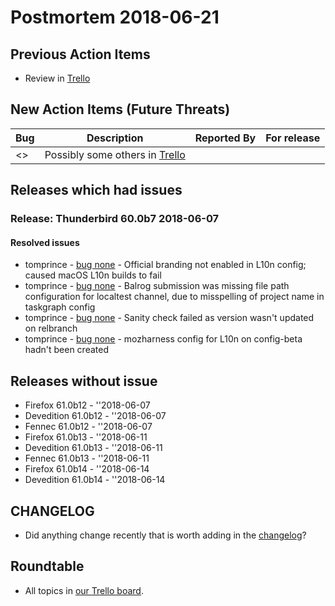 # Postmortem 2018-06-21

## Previous Action Items

* Review in [Trello](https://trello.com/b/aLnCtUjm/releaseduty)

## New Action Items (Future Threats)

| Bug                                                           | Description                | Reported By         | For release |
| ------------------------------------------------------------- | -------------------------- | ------------------- | ----------- |
| <> | Possibly some others in [Trello](https://trello.com/b/aLnCtUjm/releaseduty) | | | | |

## Releases which had issues

### Release: Thunderbird 60.0b7 2018-06-07

#### Resolved issues
- tomprince - [bug none](https://bugzil.la/none) - Official branding not enabled in L10n config; caused macOS L10n builds to fail
- tomprince - [bug none](https://bugzil.la/none) - Balrog submission was missing file path configuration for localtest channel, due to misspelling of project name in taskgraph config
- tomprince - [bug none](https://bugzil.la/none) - Sanity check failed as version wasn't updated on relbranch
- tomprince - [bug none](https://bugzil.la/none) - mozharness config for L10n on config-beta hadn't been created

## Releases without issue

* Firefox 61.0b12 - ''2018-06-07
* Devedition 61.0b12 - ''2018-06-07
* Fennec 61.0b12 - ''2018-06-07
* Firefox 61.0b13 - ''2018-06-11
* Devedition 61.0b13 - ''2018-06-11
* Fennec 61.0b13 - ''2018-06-11
* Firefox 61.0b14 - ''2018-06-14
* Devedition 61.0b14 - ''2018-06-14

## CHANGELOG
- Did anything change recently that is worth adding in the [changelog](https://github.com/mozilla-releng/releasewarrior-2.0/blob/master/docs/CHANGELOG.md)?

## Roundtable
- All topics in [our Trello board](https://trello.com/b/aLnCtUjm/releaseduty).